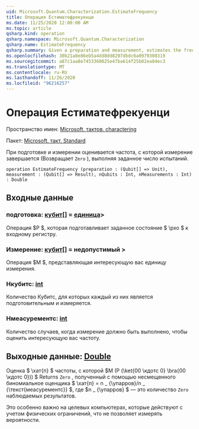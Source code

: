 ```yaml
---
uid: Microsoft.Quantum.Characterization.EstimateFrequency
title: Операция Естиматефрекуенци
ms.date: 11/25/2020 12:00:00 AM
ms.topic: article
qsharp.kind: operation
qsharp.namespace: Microsoft.Quantum.Characterization
qsharp.name: EstimateFrequency
qsharp.summary: Given a preparation and measurement, estimates the frequency with which that measurement succeeds (returns `Zero`) by performing a given number of trials.
ms.openlocfilehash: 30b21a8e86eb5a4dd8dd8207dbdc6a0970308319
ms.sourcegitcommit: a87c1aa8e7453360025e47ba614f25b02ea84ec3
ms.translationtype: MT
ms.contentlocale: ru-RU
ms.lasthandoff: 11/26/2020
ms.locfileid: "96216257"
---
```

# <a name="estimatefrequency-operation"></a>Операция Естиматефрекуенци

Пространство имен: [Microsoft. тактов. charactering](xref:Microsoft.Quantum.Characterization)

Пакет: [Microsoft. такт. Standard](https://nuget.org/packages/Microsoft.Quantum.Standard)


При подготовке и измерении оценивается частота, с которой измерение завершается (Возвращает `Zero` ), выполняя заданное число испытаний.

```qsharp
operation EstimateFrequency (preparation : (Qubit[] => Unit), measurement : (Qubit[] => Result), nQubits : Int, nMeasurements : Int) : Double
```


## <a name="input"></a>Входные данные

### <a name="preparation--qubit--unit"></a>подготовка: [кубит](xref:microsoft.quantum.lang-ref.qubit)[] = [единица](xref:microsoft.quantum.lang-ref.unit)> 

Операция $P $, которая подготавливает заданное состояние $ \рхо $ к входному регистру.


### <a name="measurement--qubit--__invalidresult__"></a>Измерение: [кубит](xref:microsoft.quantum.lang-ref.qubit)[] = __недопустимый <Result>__> 

Операция $M $, представляющая интересующую вас единицу измерения.


### <a name="nqubits--int"></a>Нкубитс: [int](xref:microsoft.quantum.lang-ref.int)

Количество Кубитс, для которых каждый из них является подготовительным и измеряется.


### <a name="nmeasurements--int"></a>Нмеасурементс: [int](xref:microsoft.quantum.lang-ref.int)

Количество случаев, когда измерение должно быть выполнено, чтобы оценить интересующую вас частоту.



## <a name="output--double"></a>Выходные данные: [Double](xref:microsoft.quantum.lang-ref.double)

Оценка $ \хат{п} $ частоты, с которой $M (P (\ket{00 \кдотс 0} \bra{00 \кдотс 0})) $ Returns `Zero` , полученный с помощью несмещенного биномиальное оценщика $ \хат{п} = n \_ {\упарров}/n \_ {\текст{меасурементс}} $, где $n \_ {\упарров} $ — это количество `Zero` наблюдаемых результатов.

Это особенно важно на целевых компьютерах, которые действуют с учетом физических ограничений, что не позволяет измерять вероятности.
